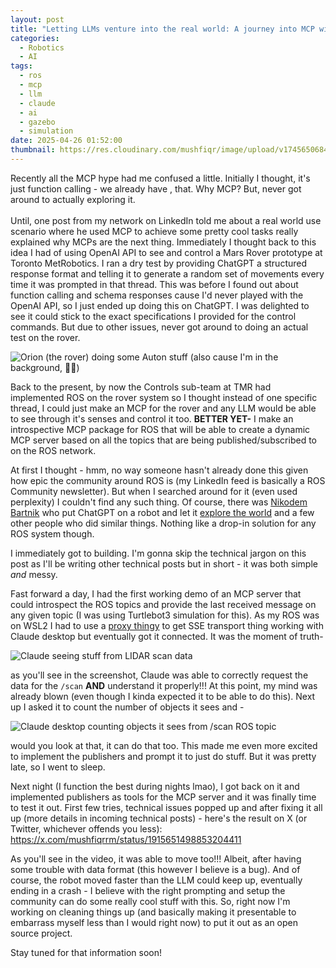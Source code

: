 ```yaml
---
layout: post
title: "Letting LLMs venture into the real world: A journey into MCP with ROS"
categories:
  - Robotics
  - AI
tags:
  - ros
  - mcp
  - llm
  - claude
  - ai
  - gazebo
  - simulation
date: 2025-04-26 01:52:00
thumbnail: https://res.cloudinary.com/mushfiqr/image/upload/v1745650684/New_Project_nftb4s.png
---
```

Recently all the MCP hype had me confused a little. Initially I thought, it's just function calling - we already have , that. Why MCP? But, never got around to actually exploring it.\
\
Until, one post from my network on LinkedIn told me about a real world use scenario where he used MCP to achieve some pretty cool tasks really explained why MCPs are the next thing. Immediately I thought back to this idea I had of using OpenAI API to see and control a Mars Rover prototype at Toronto MetRobotics. I ran a dry test by providing ChatGPT a structured response format and telling it to generate a random set of movements every time it was prompted in that thread. This was before I found out about function calling and schema responses cause I'd never played with the OpenAI API, so I just ended up doing this on ChatGPT. I was delighted to see it could stick to the exact specifications I provided for the control commands. But due to other issues, never got around to doing an actual test on the rover.

![](https://res.cloudinary.com/mushfiqr/image/upload/v1745650743/image_2025-04-26_025902788_odckwg.png "Orion (the rover) doing some Auton stuff (also cause I'm in the background, 👋🏼)")

Back to the present, by now the Controls sub-team at TMR had implemented ROS on the rover system so I thought instead of one specific thread, I could just make an MCP for the rover and any LLM would be able to see through it's senses and control it too. **BETTER YET-** I make an introspective MCP package for ROS that will be able to create a dynamic MCP server based on all the topics that are being published/subscribed to on the ROS network.

At first I thought - hmm, no way someone hasn't already done this given how epic the community around ROS is (my LinkedIn feed is basically a ROS Community newsletter). But when I searched around for it (even used perplexity) I couldn't find any such thing. Of course, there was [Nikodem Bartnik](https://www.youtube.com/@nikodembartnik) who put ChatGPT on a robot and let it [explore the world](https://www.youtube.com/watch?v=U3sSp1PQtVQ) and a few other people who did similar things. Nothing like a drop-in solution for any ROS system though.

I immediately got to building. I'm gonna skip the technical jargon on this post as I'll be writing other technical posts but in short - it was both simple *and* messy.

Fast forward a day, I had the first working demo of an MCP server that could introspect the ROS topics and provide the last received message on any given topic (I was using Turtlebot3 simulation for this). As my ROS was on WSL2 I had to use a [proxy thingy](https://developers.cloudflare.com/agents/guides/remote-mcp-server/#connect-your-remote-mcp-server-to-claude-and-other-mcp-clients-via-a-local-proxy) to get SSE transport thing working with Claude desktop but eventually got it connected. It was the moment of truth-

![](https://res.cloudinary.com/mushfiqr/image/upload/v1745651099/image_2025-04-26_030457967_dlelyo.png "Claude seeing stuff from LIDAR scan data")

as you'll see in the screenshot, Claude was able to correctly request the data for the `/scan` **AND** understand it properly!!! At this point, my mind was already blown (even though I kinda expected it to be able to do this). Next up I asked it to count the number of objects it sees and -

![](https://res.cloudinary.com/mushfiqr/image/upload/v1745650796/image_2025-04-26_025955464_mo3frh.png "Claude desktop counting objects it sees from /scan ROS topic")

would you look at that, it can do that too. This made me even more excited to implement the publishers and prompt it to just do stuff. But it was pretty late, so I went to sleep.

Next night (I function the best during nights lmao), I got back on it and implemented publishers as tools for the MCP server and it was finally time to test it out. First few tries, technical issues popped up and after fixing it all up (more details in incoming technical posts) - here's the result on X (or Twitter, whichever offends you less): 
<https://x.com/mushfiqrrm/status/1915651498853204411> 

As you'll see in the video, it was able to move too!!! Albeit, after having some trouble with data format (this however I believe is a bug). And of course, the robot moved faster than the LLM could keep up, eventually ending in a crash - I believe with the right prompting and setup the community can do some really cool stuff with this. So, right now I'm working on cleaning things up (and basically making it presentable to embarrass myself less than I would right now) to put it out as an open source project.

Stay tuned for that information soon!
